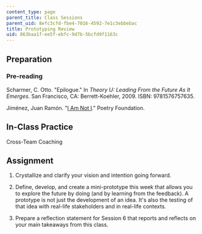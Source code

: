 ```yaml
---
content_type: page
parent_title: Class Sessions
parent_uid: 8efc3cfd-fbe4-7016-4592-7e1c3ebbebac
title: Prototyping Review
uid: 863baa1f-ee5f-ebfc-9d7b-5bcfd9f1163c
---
```


Preparation
-----------

### Pre-reading

Scharmer, C. Otto. "Epilogue." In _Theory U: Leading From the Future As It_ _Emerges_. San Francisco, CA: Berrett-Koehler, 2009. ISBN: 9781576757635.

Jiménez, Juan Ramón. "[I Am Not I](http://www.poetryfoundation.org/archive/poem.html?id=182343)." Poetry Foundation.

In-Class Practice
-----------------

Cross-Team Coaching

Assignment
----------

1.  Crystallize and clarify your vision and intention going forward. 
  
3.  Define, develop, and create a mini-prototype this week that allows you to explore the future by doing (and by learning from the feedback). A prototype is not just the development of an idea. It's also the testing of that idea with real-life stakeholders and in real-life contexts.
  
5.  Prepare a reflection statement for Session 6 that reports and reflects on your main takeaways from this class.